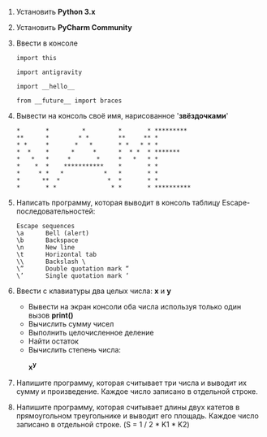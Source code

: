 1. Установить **Python 3.x**
2. Установить **PyCharm Community**
3. Ввести в консоле
    ```
    import this
    ```
    ```
    import antigravity
    ```
    ```
    import __hello__
    ```
    ```
    from __future__ import braces
    ```

4. Вывести на консоль своё имя, нарисованное '**звёздочками**'
    ```
    *       *         *         *       * *********
    **      *        * *        **     ** *
    * *     *       *   *       * *   * * *
    *  *    *      *     *      *  * *  * *******
    *   *   *     *       *     *   *   * *
    *    *  *    ***********    *       * *
    *     * *   *           *   *       * *
    *      **  *             *  *       * *
    *       * *               * *       * **********
    ```

5. Написать программу, которая выводит в консоль таблицу Escape-последовательностей:
    ```
    Escape sequences
    \a      Bell (alert)
    \b      Backspace
    \n      New line
    \t      Horizontal tab
    \\      Backslash \
    \”      Double quotation mark “
    \’      Single quotation mark ‘
    ```

6. Ввести с клавиатуры два целых числа: **x** и **y**
    - Вывести на экран консоли оба числа используя только один вызов **print()**
    - Вычислить сумму чисел
    - Выполнить целочисленное деление
    - Найти остаток
    - Вычислить степень числа: **<dl>x<sup>y</sup></dl>**

7. Напишите программу, которая считывает три числа и выводит их сумму и произведение. Каждое число записано в 
отдельной строке.

8. Напишите программу, которая считывает длины двух катетов в прямоугольном треугольнике и выводит его площадь. 
Каждое число записано в отдельной строке. (S = 1 / 2 * K1 * K2)
